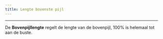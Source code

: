 ```yaml
---
title: Lengte bovenste pijl
---
```


***

De **Bovenpijllengte** regelt de lengte van de bovenpijl, 100% is helemaal tot aan de buste.
